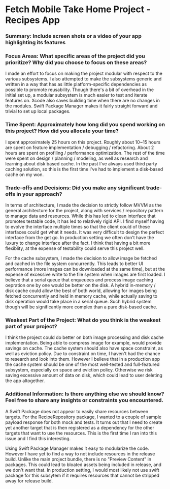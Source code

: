 #  Fetch Mobile Take Home Project - Recipes App


### Summary: Include screen shots or a video of your app highlighting its features


### Focus Areas: What specific areas of the project did you prioritize? Why did you choose to focus on these areas?

I made an effort to focus on making the project modular with respect to the various subsystems.  I also attempted to make the subsystems generic and written in a way that has as little platform-specific dependencies as possible to promote reusability.  Though there's a bit of overhead in the initial set up, a modular subsystem is much easier to test and iterate features on.  Xcode also saves building time when there are no changes in the modules.  Swift Package Manager makes it fairly straight forward and trivial to set up local packages.  

### Time Spent: Approximately how long did you spend working on this project? How did you allocate your time?

I spent approximately 25 hours on this project.  Roughly about 10~15 hours are spent on feature implementation / debugging / refactoring.  About 2 hours are spent on profiling / performance optimization.  The rest of the time were spent on design / planning / modeling, as well as research and learning about disk based cache.  In the past I've always used third party caching solution, so this is the first time I've had to implement a disk-based cache on my won.

### Trade-offs and Decisions: Did you make any significant trade-offs in your approach?

In terms of architecture, I made the decision to strictly follow MVVM as the general architecture for the project, along with services / repository pattern to manage data and resources.  While this has led to clean interface that promotes testable code, it has led to relatively rigid API.  I find myself having to evolve the interface multiple times so that the client could of these interfaces could get what it needs.  It was very difficult to design the perfect interface from the get go.  In production setting we often don't have the luxury to change interface after the fact.  I think that having a bit more flexiblity, at the expense of testability could serve this project well. 

For the cache subsystem, I made the decision to allow image be fetched and cached in the file system concurrently.  This leads to better UI performance (more images can be downloaded at the same time), but at the expense of excessive write to the file system when images are first loaded.  I believe that a serial queue that enqueuees and process image caching oepration one by one would be better on the disk.  A hybrid in-memory / disk cache could allow the best of both world, allowing for images being fetched concurrently and held in memory cache, while actually saving to disk operation would take place in a serial queue.  Such hybrid system though will be significantly more complex than a pure disk-based cache.  

### Weakest Part of the Project: What do you think is the weakest part of your project?

I think the project could do better on both image processing and disk cache implementation.  Being able to compress image for example, would provide savings on cache.  The cache system should also have space constraint, as well as eviction policy.  Due to constraint on time, I haven't had the chance to research and look into them. However I believe that in a production app the cache system should be one of the most well-tested and full-featured subsystem, especially on space and eviction policy.  Otherwise we risk saving excessive amount of data on disk, which could lead to user deleting the app altogether.  


### Additional Information: Is there anything else we should know? Feel free to share any insights or constraints you encountered.

A Swift Package does not appear to easily share resources between targets.  For the RecipeRepository package, I wanted to a couple of sample payload response for both mock and tests.  It turns out that I need to create yet another target that is then registered as a dependency for the other targets that want to use the resources.  This is the first time I ran into this issue and I find this interesting.  

Using Swift Package Manager makes it easy to modularize the code.  However I have yet to find a way to not include resources in the release build.  Unlike the main project bundle, there is no "Preview Content" in packages.  This could lead to bloated assets being included in release, and we don't want that.  In production setting, I would most likely not use swift package for this subsytem if it requires resources that cannot be stripped away for release build.  